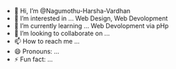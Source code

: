 - 👋 Hi, I’m @Nagumothu-Harsha-Vardhan
- 👀 I’m interested in ... Web Design, Web Devolopment
- 🌱 I’m currently learning ... Web Devolopment via pHp
- 💞️ I’m looking to collaborate on ...
- 📫 How to reach me ... 
- 😄 Pronouns: ... 
- ⚡ Fun fact: ...

<!---
Nagumothu-Harsha-Vardhan/Nagumothu-Harsha-Vardhan is a ✨ special ✨ repository because its `README.md` (this file) appears on your GitHub profile.
You can click the Preview link to take a look at your changes.
--->
